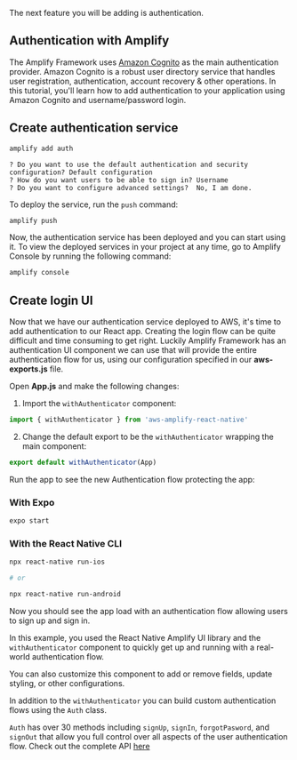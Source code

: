 The next feature you will be adding is authentication.

## Authentication with Amplify

The Amplify Framework uses [Amazon Cognito](https://aws.amazon.com/cognito/) as the main authentication provider. Amazon Cognito is a robust user directory service that handles user registration, authentication, account recovery & other operations. In this tutorial, you'll learn how to add authentication to your application using Amazon Cognito and username/password login.

## Create authentication service

```bash
amplify add auth
```

```console
? Do you want to use the default authentication and security configuration? Default configuration
? How do you want users to be able to sign in? Username
? Do you want to configure advanced settings?  No, I am done.
```

To deploy the service, run the `push` command:

```bash
amplify push
```

Now, the authentication service has been deployed and you can start using it. To view the deployed services in your project at any time, go to Amplify Console by running the following command:

```bash
amplify console
```

## Create login UI

Now that we have our authentication service deployed to AWS, it's time to add authentication to our React app. Creating the login flow can be quite difficult and time consuming to get right. Luckily Amplify Framework has an authentication UI component we can use that will provide the entire authentication flow for us, using our configuration specified in our __aws-exports.js__ file.

Open __App.js__ and make the following changes:

1. Import the `withAuthenticator` component:

```javascript
import { withAuthenticator } from 'aws-amplify-react-native'
```

2. Change the default export to be the `withAuthenticator` wrapping the main component:

```javascript
export default withAuthenticator(App)
```

Run the app to see the new Authentication flow protecting the app:

### With Expo

```bash
expo start
```

### With the React Native CLI

```bash
npx react-native run-ios

# or

npx react-native run-android
```

Now you should see the app load with an authentication flow allowing users to sign up and sign in.

In this example, you used the React Native Amplify UI library and the `withAuthenticator` component to quickly get up and running with a real-world authentication flow.

You can also customize this component to add or remove fields, update styling, or other configurations.

In addition to the `withAuthenticator` you can build custom authentication flows using the `Auth` class.

`Auth` has over 30 methods including `signUp`, `signIn`, `forgotPasword`, and `signOut` that allow you full control over all aspects of the user authentication flow. Check out the complete API [here](https://aws-amplify.github.io/amplify-js/api/classes/authclass.html)
